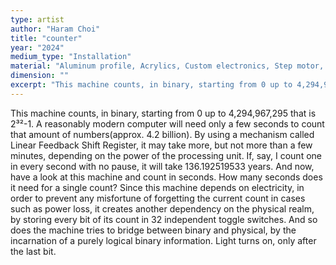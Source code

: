 ```yaml
---
type: artist
author: "Haram Choi"
title: "counter"
year: "2024"
medium_type: "Installation"
material: "Aluminum profile, Acrylics, Custom electronics, Step motor, Toggle switch"
dimension: ""
excerpt: "This machine counts, in binary, starting from 0 up to 4,294,967,295 that is 2³²-1. A reasonably modern computer will need only a few seconds to count that amount of numbers(approx. 4.2 billion)..."
---
```

This machine counts, in binary, starting from 0 up to 4,294,967,295 that is 2³²-1. A reasonably modern computer will need only a few seconds to count that amount of numbers(approx. 4.2 billion). By using a mechanism called Linear Feedback Shift Register, it may take more, but not more than a few minutes, depending on the power of the processing unit. If, say, I count one in every second with no pause, it will take 136.192519533 years. And now, have a look at this machine and count in seconds. How many seconds does it need for a single count? Since this machine depends on electricity, in order to prevent any misfortune of forgetting the current count in cases such as power loss, it creates another dependency on the physical realm, by storing every bit of its count in 32 independent toggle switches. And so does the machine tries to bridge between binary and physical, by the incarnation of a purely logical binary information. Light turns on, only after the last bit.
